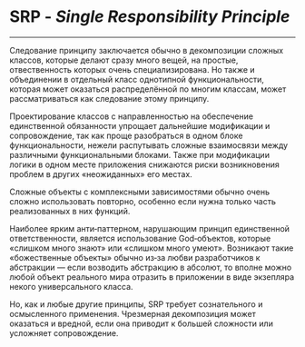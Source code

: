 # **SRP** - _Single Responsibility Principle_

---

Следование принципу заключается обычно в декомпозиции сложных классов, которые делают сразу много вещей, на простые, отвественность которых очень специализирована. Но также и объединении в отдельный класс однотипной функциональности, которая может оказаться распределённой по многим классам, может рассматриваться как следование этому принципу.

Проектирование классов с направленностью на обеспечение единственной обязанности упрощает дальнейшие модификации и сопровождение, так как проще разобраться в одном блоке функциональности, нежели распутывать сложные взаимосвязи между различными функциональными блоками. Также при модификации логики в одном месте приложения снижаются риски возникновения проблем в других «неожиданных» его местах.

Сложные объекты с комплексными зависимостями обычно очень сложно использовать повторно, особенно если нужна только часть реализованных в них функций.

Наиболее ярким анти‑паттерном, нарушающим принцип единственной ответственности, является использование God‑объектов, которые «слишком много знают» или «слишком много умеют». Возникают такие «божественные объекты» обычно из‑за любви разработчиков к абстракции — если возводить абстракцию в абсолют, то вполне можно любой объект реального мира отразить в приложении в виде экзепляра некого универсального класса.

Но, как и любые другие принципы, SRP требует сознательного и осмысленного применения. Чрезмерная декомпозиция может оказаться и вредной, если она приводит к большей сложности или усложняет сопровождение.
